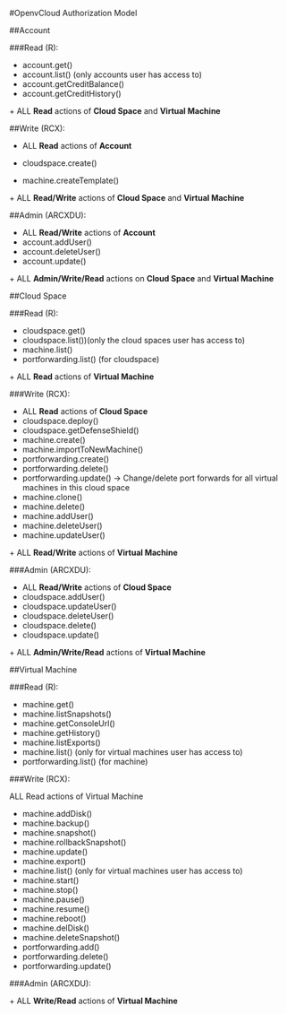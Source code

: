 #OpenvCloud Authorization Model

##Account

###Read (R):

- account.get()
- account.list() (only accounts user has access to)
- account.getCreditBalance()
- account.getCreditHistory()

\+ ALL **Read** actions of **Cloud Space** and **Virtual Machine**

##Write (RCX):

- ALL **Read** actions of **Account**

- cloudspace.create()
- machine.createTemplate()

\+ ALL **Read/Write** actions of **Cloud Space** and **Virtual Machine**

##Admin (ARCXDU):

- ALL **Read/Write** actions of **Account**
- account.addUser()
- account.deleteUser()
- account.update()

\+ ALL **Admin/Write/Read** actions on **Cloud Space** and **Virtual Machine**


##Cloud Space

###Read (R):

- cloudspace.get()
- cloudspace.list())(only the cloud spaces user has access to)
- machine.list()
- portforwarding.list() (for cloudspace)

\+ ALL **Read** actions of **Virtual Machine**

###Write (RCX):

- ALL **Read** actions of **Cloud Space**
- cloudspace.deploy()
- cloudspace.getDefenseShield()
- machine.create()
- machine.importToNewMachine()
- portforwarding.create()
- portforwarding.delete()
- portforwarding.update() -> Change/delete port forwards for all virtual machines in this cloud space
- machine.clone()
- machine.delete()
- machine.addUser()
- machine.deleteUser()
- machine.updateUser()

\+ ALL **Read/Write** actions of **Virtual Machine**

###Admin (ARCXDU):

- ALL **Read/Write** actions of **Cloud Space**
- cloudspace.addUser()
- cloudspace.updateUser()
- cloudspace.deleteUser()
- cloudspace.delete()
- cloudspace.update()

\+ ALL **Admin/Write/Read** actions of **Virtual Machine**


##Virtual Machine

###Read (R):

- machine.get()
- machine.listSnapshots()
- machine.getConsoleUrl()
- machine.getHistory()
- machine.listExports()
- machine.list() (only for virtual machines user has access to)
- portforwarding.list() (for machine)

###Write (RCX):

ALL Read actions of Virtual Machine
- machine.addDisk()
- machine.backup()
- machine.snapshot()
- machine.rollbackSnapshot()
- machine.update()
- machine.export()
- machine.list() (only for virtual machines user has access to)
- machine.start()
- machine.stop()
- machine.pause()
- machine.resume()
- machine.reboot()
- machine.delDisk()
- machine.deleteSnapshot()
- portforwarding.add()
- portforwarding.delete()
- portforwarding.update()

###Admin (ARCXDU):

\+ ALL **Write/Read** actions of **Virtual Machine**
